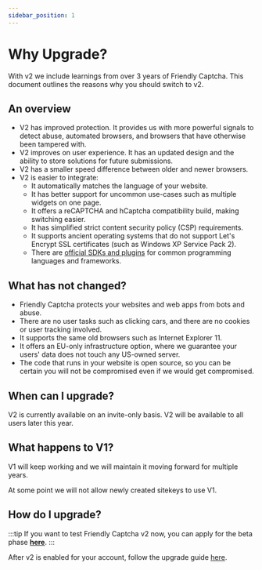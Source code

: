 ```yaml
---
sidebar_position: 1
---
```


# Why Upgrade?

With v2 we include learnings from over 3 years of Friendly Captcha. This document outlines the reasons why you should switch to v2.

## An overview

* V2 has improved protection. It provides us with more powerful signals to detect abuse, automated browsers, and browsers that have otherwise been tampered with.
* V2 improves on user experience. It has an updated design and the ability to store solutions for future submissions.
* V2 has a smaller speed difference between older and newer browsers.
* V2 is easier to integrate:
  * It automatically matches the language of your website. 
  * It has better support for uncommon use-cases such as multiple widgets on one page.
  * It offers a reCAPTCHA and hCaptcha compatibility build, making switching easier.
  * It has simplified strict content security policy (CSP) requirements.
  * It supports ancient operating systems that do not support Let's Encrypt SSL certificates (such as Windows XP Service Pack 2).
  * There are [official SDKs and plugins](../../integrations/index.md) for common programming languages and frameworks.

## What has not changed?

* Friendly Captcha protects your websites and web apps from bots and abuse.
* There are no user tasks such as clicking cars, and there are no cookies or user tracking involved.
* It supports the same old browsers such as Internet Explorer 11.
* It offers an EU-only infrastructure option, where we guarantee your users' data does not touch any US-owned server.
* The code that runs in your website is open source, so you can be certain you will not be compromised even if we would get compromised.

## When can I upgrade?

V2 is currently available on an invite-only basis. V2 will be available to all users later this year.

## What happens to V1?
V1 will keep working and we will maintain it moving forward for multiple years.

At some point we will not allow newly created sitekeys to use V1.

## How do I upgrade?

:::tip
If you want to test Friendly Captcha v2 now, you can apply for the beta phase [**here**](https://tally.so/r/n0MGDA).
:::

After v2 is enabled for your account, follow the upgrade guide [here](./introduction.md).
